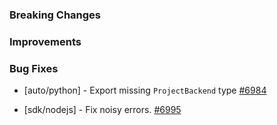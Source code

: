 ### Breaking Changes



### Improvements



### Bug Fixes

 - [auto/python] - Export missing `ProjectBackend` type
   [#6984](https://github.com/pulumi/pulumi/pull/6984)

 - [sdk/nodejs] - Fix noisy errors.
   [#6995](https://github.com/pulumi/pulumi/pull/6995)
